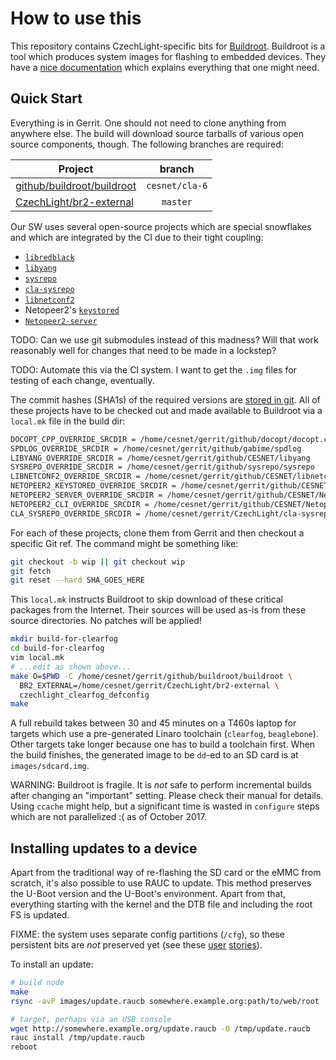 # How to use this

This repository contains CzechLight-specific bits for [Buildroot](https://buildroot.org/).
Buildroot is a tool which produces system images for flashing to embedded devices.
They have a [nice documentation](http://nightly.buildroot.org/manual.html) which explains everything that one might need.

## Quick Start

Everything is in Gerrit.
One should not need to clone anything from anywhere else.
The build will download source tarballs of various open source components, though.
The following branches are required:

| Project | branch |
|---------|:------:|
| [github/buildroot/buildroot](https://gerrit.cesnet.cz/plugins/gitiles/github/buildroot/buildroot/) | `cesnet/cla-6` |
| [CzechLight/br2-external](https://gerrit.cesnet.cz/plugins/gitiles/CzechLight/br2-external/) | `master` |

Our SW uses several open-source projects which are special snowflakes and which are integrated by the CI due to their tight coupling:

* [`libredblack`](https://gerrit.cesnet.cz/plugins/gitiles/github/sysrepo/libredblack/)
* [`libyang`](https://gerrit.cesnet.cz/plugins/gitiles/github/CESNET/libyang/)
* [`sysrepo`](https://gerrit.cesnet.cz/plugins/gitiles/github/sysrepo/sysrepo/)
* [`cla-sysrepo`](https://gerrit.cesnet.cz/plugins/gitiles/CzechLight/cla-sysrepo/)
* [`libnetconf2`](https://gerrit.cesnet.cz/plugins/gitiles/github/CESNET/libnetconf2/)
* Netopeer2's [`keystored`](https://gerrit.cesnet.cz/plugins/gitiles/github/CESNET/Netopeer2/+/master/keystored/)
* [`Netopeer2-server`](https://gerrit.cesnet.cz/plugins/gitiles/github/CESNET/Netopeer2/+/master/server/)

TODO: Can we use git submodules instead of this madness?
Will that work reasonably well for changes that need to be made in a lockstep?

TODO: Automate this via the CI system.
I want to get the `.img` files for testing of each change, eventually.

The commit hashes (SHA1s) of the required versions are [stored in git](https://gerrit.cesnet.cz/plugins/gitiles/CzechLight/cla-sysrepo/+/master/ci/versions.sh).
All of these projects have to be checked out and made available to Buildroot via a `local.mk` file in the build dir:

```sh
DOCOPT_CPP_OVERRIDE_SRCDIR = /home/cesnet/gerrit/github/docopt/docopt.cpp
SPDLOG_OVERRIDE_SRCDIR = /home/cesnet/gerrit/github/gabime/spdlog
LIBYANG_OVERRIDE_SRCDIR = /home/cesnet/gerrit/github/CESNET/libyang
SYSREPO_OVERRIDE_SRCDIR = /home/cesnet/gerrit/github/sysrepo/sysrepo
LIBNETCONF2_OVERRIDE_SRCDIR = /home/cesnet/gerrit/github/CESNET/libnetconf2
NETOPEER2_KEYSTORED_OVERRIDE_SRCDIR = /home/cesnet/gerrit/github/CESNET/Netopeer2
NETOPEER2_SERVER_OVERRIDE_SRCDIR = /home/cesnet/gerrit/github/CESNET/Netopeer2
NETOPEER2_CLI_OVERRIDE_SRCDIR = /home/cesnet/gerrit/github/CESNET/Netopeer2
CLA_SYSREPO_OVERRIDE_SRCDIR = /home/cesnet/gerrit/CzechLight/cla-sysrepo
```

For each of these projects, clone them from Gerrit and then checkout a specific Git ref.
The command might be something like:

```sh
git checkout -b wip || git checkout wip
git fetch
git reset --hard SHA_GOES_HERE
```

This `local.mk` instructs Buildroot to skip download of these critical packages from the Internet.
Their sources will be used as-is from these source directories.
No patches will be applied!


```sh
mkdir build-for-clearfog
cd build-for-clearfog
vim local.mk
# ...edit as shown above...
make O=$PWD -C /home/cesnet/gerrit/github/buildroot/buildroot \
  BR2_EXTERNAL=/home/cesnet/gerrit/CzechLight/br2-external \
  czechlight_clearfog_defconfig
make
```

A full rebuild takes between 30 and 45 minutes on a T460s laptop for targets which use a pre-generated Linaro toolchain (`clearfog`, `beaglebone`).
Other targets take longer because one has to build a toolchain first.
When the build finishes, the generated image to be `dd`-ed to an SD card is at `images/sdcard.img`.

WARNING: Buildroot is fragile.
It is *not* safe to perform incremental builds after changing an "important" setting.
Please check their manual for details.
Using `ccache` might help, but a significant time is wasted in `configure` steps which are not parallelized :( as of October 2017.

## Installing updates to a device

Apart from the traditional way of re-flashing the SD card or the eMMC from scratch, it's also possible to use RAUC to update.
This method preserves the U-Boot version and the U-Boot's environment.
Apart from that, everything starting with the kernel and the DTB file and including the root FS is updated.

FIXME: the system uses separate config partitions (`/cfg`), so these persistent bits are *not* preserved yet (see these
[user](https://tree.taiga.io/project/jktjkt-czechlight/us/124?no-milestone=1)
[stories](https://tree.taiga.io/project/jktjkt-czechlight/us/127)).

To install an update:

```sh
# build node
make
rsync -avP images/update.raucb somewhere.example.org:path/to/web/root

# target, perhaps via an USB console
wget http://somewhere.example.org/update.raucb -O /tmp/update.raucb
rauc install /tmp/update.raucb
reboot
```
